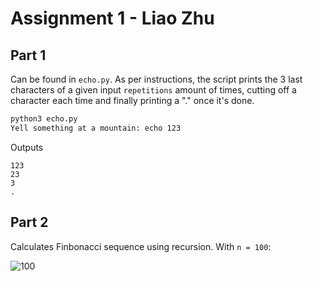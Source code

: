 # Assignment 1 - Liao Zhu

## Part 1
Can be found in `echo.py`. As per instructions, the script prints the 3 last characters of a given input `repetitions` amount of times, cutting off a character each time and finally printing a "." once it's done.

```bash
python3 echo.py
Yell something at a mountain: echo 123
```
Outputs 
```
123
23
3
.
```

## Part 2
Calculates Finbonacci sequence using recursion. With `n = 100`:

![100](/fib.png)